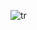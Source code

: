 ![tr](https://github.com/jd361/trafficlights/assets/134933776/dd77cab0-e2ad-462a-9d75-8b64238c70d4)
